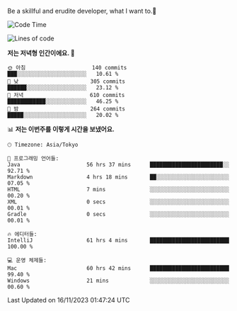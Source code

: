 Be a skillful and erudite developer, what I want to.👶

<!--START_SECTION:waka-->
![Code Time](http://img.shields.io/badge/Code%20Time-174%20hrs%2045%20mins-blue)

![Lines of code](https://img.shields.io/badge/%EC%A0%80%EB%8A%94%20%EC%97%AC%ED%83%9C%EA%B9%8C%EC%A7%80%20-732.6%20thousand%20%EC%A4%84%EC%9D%98%20%EC%BD%94%EB%93%9C%EB%A5%BC%20%EC%9E%91%EC%84%B1%ED%96%88%EC%96%B4%EC%9A%94.-blue)

**저는 저녁형 인간이에요. 🦉** 

```text
🌞 아침                     140 commits         ███░░░░░░░░░░░░░░░░░░░░░░   10.61 % 
🌆 낮　                     305 commits         ██████░░░░░░░░░░░░░░░░░░░   23.12 % 
🌃 저녁                     610 commits         ████████████░░░░░░░░░░░░░   46.25 % 
🌙 밤　                     264 commits         █████░░░░░░░░░░░░░░░░░░░░   20.02 % 
```


📊 **저는 이번주를 이렇게 시간을 보냈어요.** 

```text
🕑︎ Timezone: Asia/Tokyo

💬 프로그래밍 언어들: 
Java                     56 hrs 37 mins      ███████████████████████░░   92.71 % 
Markdown                 4 hrs 18 mins       ██░░░░░░░░░░░░░░░░░░░░░░░   07.05 % 
HTML                     7 mins              ░░░░░░░░░░░░░░░░░░░░░░░░░   00.20 % 
XML                      0 secs              ░░░░░░░░░░░░░░░░░░░░░░░░░   00.01 % 
Gradle                   0 secs              ░░░░░░░░░░░░░░░░░░░░░░░░░   00.01 % 

🔥 에디터들: 
IntelliJ                 61 hrs 4 mins       █████████████████████████   100.00 % 

💻 운영 체제들: 
Mac                      60 hrs 42 mins      █████████████████████████   99.40 % 
Windows                  21 mins             ░░░░░░░░░░░░░░░░░░░░░░░░░   00.60 % 
```


 Last Updated on 16/11/2023 01:47:24 UTC
<!--END_SECTION:waka-->
